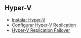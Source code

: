 ## Hyper-V

* [Instalar Hyper-V](guia/install.rst)
* [Configurar Hyper-V Replication](guia/config.rst)
* [Hyper-V Replication Failover](guia/failover.rst)


